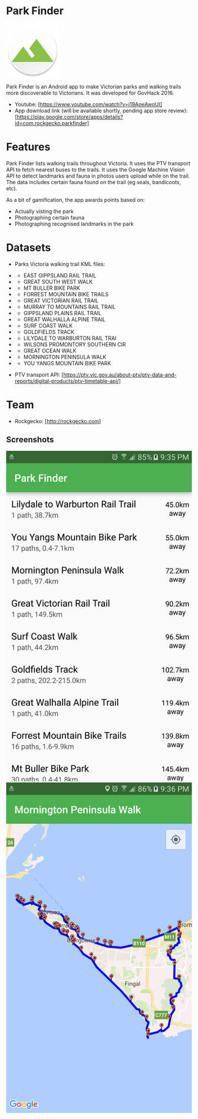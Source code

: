 ﻿# Park Finder

![Screenshot](screenshots/ic_launcher.png)

Park Finder is an Android app to make Victorian parks and walking trails more discoverable to Victorians. It was developed for GovHack 2016.

- Youtube: [https://www.youtube.com/watch?v=j19ApeAwoUI]
- App download link (will be available shortly, pending app store review): [https://play.google.com/store/apps/details?id=com.rockgecko.parkfinder]

# Features
Park Finder lists walking trails throughout Victoria. It uses the PTV transport API to fetch nearest buses to the trails. It uses the Google Machine Vision API to detect landmarks and fauna in photos users upload while on the trail. The data includes certain fauna found on the trail (eg seals, bandicoots, etc).

As a bit of gamification, the app awards points based on:
- Actually visting the park
- Photographing certain fauna
- Photographing recognised landmarks in the park

# Datasets
- Parks Victoria walking trail KML files:
- - EAST GIPPSLAND RAIL TRAIL
- - GREAT SOUTH WEST WALK
- - MT BULLER BIKE PARK
- - FORREST MOUNTAIN BIKE TRAILS
- - GREAT VICTORIAN RAIL TRAIL
- - MURRAY TO MOUNTAINS RAIL TRAIL
- - GIPPSLAND PLAINS RAIL TRAIL
- - GREAT WALHALLA ALPINE TRAIL
- - SURF COAST WALK
- - GOLDFIELDS TRACK
- - LILYDALE TO WARBURTON RAIL TRAI
- - WILSONS PROMONTORY SOUTHERN CIR
- - GREAT OCEAN WALK
- - MORNINGTON PENINSULA WALK
- - YOU YANGS MOUNTAIN BIKE PARK

- PTV transport API: [https://ptv.vic.gov.au/about-ptv/ptv-data-and-reports/digital-products/ptv-timetable-api/]

# Team
- Rockgecko: [http://rockgecko.com]

## Screenshots
![Screenshot](screenshots/park_list.png)
![Screenshot](screenshots/mornington.png)